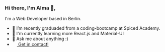 ### Hi there, I'm Alma 👋,

I'm a Web Developer based in Berlin. 

- 🌱 I’m recently graduaded from a coding-bootcamp at Spiced Academy.
- 🔭 I'm currently learning more React.js and Material-UI
- 💬 Ask me about anything :)
- <a href="https://www.linkedin.com/in/alkl"><img width="15px" height="15px" src="https://upload.wikimedia.org/wikipedia/commons/thumb/c/c9/Linkedin.svg/1200px-Linkedin.svg.png"> Get in contact!
<!--
**codelal/codelal** is a ✨ _special_ ✨ repository because its `README.md` (this file) appears on your GitHub profile.

Here are some ideas to get you started:

-
- 🌱 I’m recently graduaded from a coding-bootcamp at Spiced Academy.
- 🔭 I'm currently working on a little survey-app
- 👯 I’m looking to collaborate on ...
- 🤔 I’m looking for help with ...
- 💬 Ask me about anything
- 📫 How to reach me: <a href="//https://www.linkedin.com/in/alkl"><img width="20px" height="20px" src="https://upload.wikimedia.org/wikipedia/commons/thumb/c/c9/Linkedin.svg/1200px-Linkedin.svg.png"></a>
- 😄 Pronouns: ...
- ⚡ Fun fact: ...
-->
